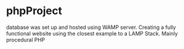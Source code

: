 ﻿# phpProject
database was set up and hosted using WAMP server.
Creating a fully functional website using the closest example to a LAMP Stack. 
Mainly procedural PHP
